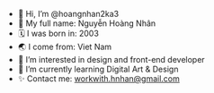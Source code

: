 - 👋 Hi, I’m @hoangnhan2ka3
- 📛 My full name: Nguyễn Hoàng Nhân
- 🗓️ I was born in: 2003
- 🌏 I come from: Viet Nam
- 👀 I’m interested in design and front-end developer
- 🌱 I’m currently learning Digital Art & Design
- ✨ Contact me: workwith.hnhan@gmail.com

